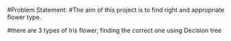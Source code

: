 #Problem Statement:
#The aim of this project is to find right and appropriate flower type.

#there are 3 types of Iris flower, finding the correct one using Decision tree
